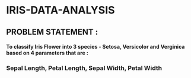 # IRIS-DATA-ANALYSIS
## PROBLEM STATEMENT :
#### To classify Iris Flower into 3 species - Setosa, Versicolor and Verginica based on 4 parameters that are :
### Sepal Length, Petal Length, Sepal Width, Petal Width


